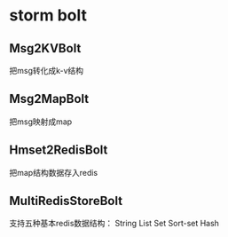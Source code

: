 # storm bolt
## Msg2KVBolt
把msg转化成k-v结构
## Msg2MapBolt
把msg映射成map
## Hmset2RedisBolt
把map结构数据存入redis
## MultiRedisStoreBolt
支持五种基本redis数据结构：
String
List
Set
Sort-set
Hash

